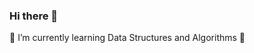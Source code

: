 ### Hi there 👋
🌱 I’m currently learning Data Structures and Algorithms 🔭 

<!--
- 🔭 I’m currently working on ...
- 🌱 I’m currently learning Data Structures and Algorithms 
- 👯 I’m looking to collaborate on ...
- 🤔 I’m looking for help with ...
- 💬 Ask me about ...
- 📫 How to reach me: ...
- 😄 Pronouns: ...
- ⚡ Fun fact: ...
-->
